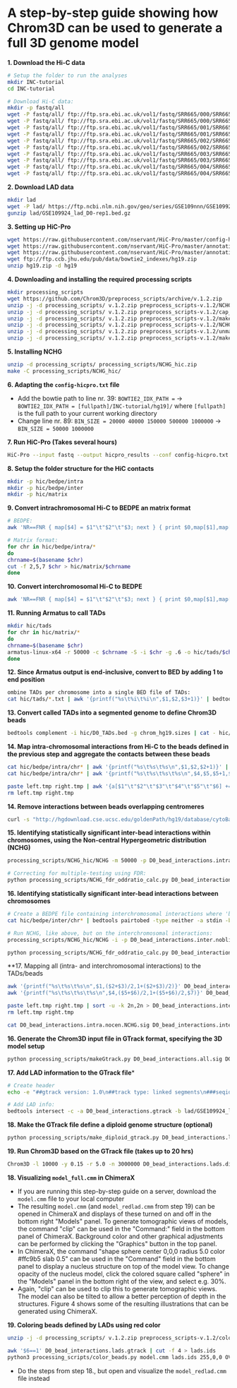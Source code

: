 # A step-by-step guide showing how Chrom3D can be used to generate a full 3D genome model
**1.  Download the Hi-C data**
```bash
# Setup the folder to run the analyses
mkdir INC-tutorial
cd INC-tutorial

# Download Hi-C data:
mkdir -p fastq/all
wget -P fastq/all/ ftp://ftp.sra.ebi.ac.uk/vol1/fastq/SRR665/000/SRR6657510/SRR6657510_1.fastq.gz
wget -P fastq/all/ ftp://ftp.sra.ebi.ac.uk/vol1/fastq/SRR665/000/SRR6657510/SRR6657510_2.fastq.gz
wget -P fastq/all/ ftp://ftp.sra.ebi.ac.uk/vol1/fastq/SRR665/001/SRR6657511/SRR6657511_1.fastq.gz
wget -P fastq/all/ ftp://ftp.sra.ebi.ac.uk/vol1/fastq/SRR665/001/SRR6657511/SRR6657511_2.fastq.gz
wget -P fastq/all/ ftp://ftp.sra.ebi.ac.uk/vol1/fastq/SRR665/002/SRR6657512/SRR6657512_1.fastq.gz
wget -P fastq/all/ ftp://ftp.sra.ebi.ac.uk/vol1/fastq/SRR665/002/SRR6657512/SRR6657512_2.fastq.gz
wget -P fastq/all/ ftp://ftp.sra.ebi.ac.uk/vol1/fastq/SRR665/003/SRR6657513/SRR6657513_1.fastq.gz
wget -P fastq/all/ ftp://ftp.sra.ebi.ac.uk/vol1/fastq/SRR665/003/SRR6657513/SRR6657513_2.fastq.gz
wget -P fastq/all/ ftp://ftp.sra.ebi.ac.uk/vol1/fastq/SRR665/004/SRR6657514/SRR6657514_1.fastq.gz
wget -P fastq/all/ ftp://ftp.sra.ebi.ac.uk/vol1/fastq/SRR665/004/SRR6657514/SRR6657514_2.fastq.gz
```

**2. Download LAD data**
```bash
mkdir lad
wget -P lad/ https://ftp.ncbi.nlm.nih.gov/geo/series/GSE109nnn/GSE109924/suppl/GSE109924_lad_D0-rep1.bed.gz
gunzip lad/GSE109924_lad_D0-rep1.bed.gz
```

**3. Setting up HiC-Pro**
```bash
wget https://raw.githubusercontent.com/nservant/HiC-Pro/master/config-hicpro.txt
wget https://raw.githubusercontent.com/nservant/HiC-Pro/master/annotation/chrom_hg19.sizes
wget https://raw.githubusercontent.com/nservant/HiC-Pro/master/annotation/HindIII_resfrag_hg19.bed
wget ftp://ftp.ccb.jhu.edu/pub/data/bowtie2_indexes/hg19.zip
unzip hg19.zip -d hg19
```

**4. Downloading and installing the required processing scripts**
```bash
mkdir processing_scripts
wget https://github.com/Chrom3D/preprocess_scripts/archive/v.1.2.zip
unzip -j -d processing_scripts/ v.1.2.zip preprocess_scripts-v.1.2/NCHG_hic.zip
unzip -j -d processing_scripts/ v.1.2.zip preprocess_scripts-v.1.2/cap_chr_end.py
unzip -j -d processing_scripts/ v.1.2.zip preprocess_scripts-v.1.2/make_diploid_gtrack.py
unzip -j -d processing_scripts/ v.1.2.zip preprocess_scripts-v.1.2/NCHG_fdr_oddratio_calc.py
unzip -j -d processing_scripts/ v.1.2.zip preprocess_scripts-v.1.2/unmappable_blacklist.bed
unzip -j -d processing_scripts/ v.1.2.zip preprocess_scripts-v.1.2/makeGtrack.py
```

**5. Installing NCHG**
```bash
unzip -d processing_scripts/ processing_scripts/NCHG_hic.zip
make -C processing_scripts/NCHG_hic/
```

**6. Adapting the `config-hicpro.txt` file**
- Add the bowtie path to line nr. 39: `BOWTIE2_IDX_PATH =` -> `BOWTIE2_IDX_PATH = [fullpath]/INC-tutorial/hg19]/` where `[fullpath]` is the full path to your current working directory
- Change line nr. 89: `BIN_SIZE = 20000 40000 150000 500000 1000000` -> `BIN_SIZE = 50000 1000000`

**7. Run HiC-Pro (Takes several hours)**
```bash
HiC-Pro --input fastq --output hicpro_results --conf config-hicpro.txt
```

**8. Setup the folder structure for the HiC contacts**
```bash
mkdir -p hic/bedpe/intra
mkdir -p hic/bedpe/inter
mkdir -p hic/matrix
```

**9. Convert intrachromosomal Hi-C to BEDPE an matrix format**
```bash
# BEDPE:
awk 'NR==FNR { map[$4] = $1"\t"$2"\t"$3; next } { print $0,map[$1],map[$2] }' hicpro_results/hic_results/matrix/all/raw/50000/all_50000_abs.bed  hicpro_results/hic_results/matrix/all/raw/50000/all_50000.matrix  | awk '$4==$7' | awk '{print $4"\t"$5"\t"$6"\t"$7"\t"$8"\t"$9"\t"$3>"hic/bedpe/intra/"$4}'

# Matrix format:
for chr in hic/bedpe/intra/*
do
chrname=$(basename $chr)
cut -f 2,5,7 $chr > hic/matrix/$chrname
done
```
**10. Convert interchromosomal Hi-C to BEDPE**
```bash
awk 'NR==FNR { map[$4] = $1"\t"$2"\t"$3; next } { print $0,map[$1],map[$2] }'  hicpro_results/hic_results/matrix/all/raw/1000000/all_1000000_abs.bed  hicpro_results/hic_results/matrix/all/raw/1000000/all_1000000.matrix  | awk '$4<$7' | awk '{print $4"\t"$5"\t"$6"\t"$7"\t"$8"\t"$9"\t"$3>"hic/bedpe/inter/"$4"_"$7}'
```

**11. Running Armatus to call TADs**
```bash
mkdir hic/tads
for chr in hic/matrix/*
do
chrname=$(basename $chr)
armatus-linux-x64 -r 50000 -c $chrname -S -i $chr -g .6 -o hic/tads/$chrname 
done
```

**12. Since Armatus output is end-inclusive, convert to BED by adding 1 to end position**
```bash
ombine TADs per chromosome into a single BED file of TADs:
cat hic/tads/*.txt | awk '{printf("%s\t%i\t%i\n",$1,$2,$3+1)}' | bedtools sort -g chrom_hg19.sizes | bedtools slop -i stdin -g chrom_hg19.sizes -l 0 -r 1 > hic/D0_TADs.bed
```

**13. Convert called TADs into a segmented genome to define Chrom3D beads**
```bash
bedtools complement -i hic/D0_TADs.bed -g chrom_hg19.sizes | cat - hic/D0_TADs.bed | bedtools sort -g chrom_hg19.sizes | awk '$1!="chrY"' | awk '$1!="chrM"' > D0_beads.bed
```

**14. Map intra-chromosomal interactions from Hi-C to the beads defined in the previous step and aggregate the contacts between these beads**
```bash
cat hic/bedpe/intra/chr* | awk '{printf("%s\t%s\t%s\n",$1,$2,$2+1)}' | bedtools intersect -wao -a stdin -b D0_beads.bed | cut -f 4,5,6 > left.tmp
cat hic/bedpe/intra/chr* | awk '{printf("%s\t%s\t%s\t%s\n",$4,$5,$5+1,$7)}' | bedtools intersect -wao -a stdin -b D0_beads.bed | awk '{printf("%s\t%s\t%s\t%s\n",$5,$6,$7,$4)}' > right.tmp

paste left.tmp right.tmp | awk '{a[$1"\t"$2"\t"$3"\t"$4"\t"$5"\t"$6] += $7} END{for (i in a) print i"\t"a[i]}' |  awk '$2!=$5' | sort -k 2n,2n > D0_bead_interactions.intra.bedpe
rm left.tmp right.tmp
```

**14. Remove interactions between beads overlapping centromeres**
```bash
curl -s "http://hgdownload.cse.ucsc.edu/goldenPath/hg19/database/cytoBand.txt.gz" | gunzip -c | grep acen | bedtools pairtobed -a D0_bead_interactions.intra.bedpe -b stdin -type neither > D0_bead_interactions.intra.nocen.bedpe
```

**15. Identifying statistically significant inter-bead interactions within chromosomes, using the Non-central Hypergeometric distribution (NCHG)**
```bash
processing_scripts/NCHG_hic/NCHG -m 50000 -p D0_bead_interactions.intra.nocen.bedpe > D0_bead_interactions.intra.nocen.NCHG.out

# Correcting for multiple-testing using FDR:
python processing_scripts/NCHG_fdr_oddratio_calc.py D0_bead_interactions.intra.nocen.NCHG.out fdr_bh 2 0.01 > D0_bead_interactions.intra.nocen.NCHG.sig
```
**16. Identifying statistically significant inter-bead interactions between chromosomes**
```bash
# Create a BEDPE file containing interchromosomal interactions where 'blacklisted' regions are removed:
cat hic/bedpe/inter/chr* | bedtools pairtobed -type neither -a stdin -b processing_scripts/unmappable_blacklist.bed | python processing_scripts/cap_chr_end.py chrom_hg19.sizes > D0_bead_interactions.inter.noblist.bedpe

# Run NCHG, like above, but on the interchromosomal interactions: 
processing_scripts/NCHG_hic/NCHG -i -p D0_bead_interactions.inter.noblist.bedpe > D0_bead_interactions.inter.noblist.NCHG.out

python processing_scripts/NCHG_fdr_oddratio_calc.py D0_bead_interactions.inter.noblist.NCHG.out fdr_bh 2 0.01 > D0_bead_interactions.inter.noblist.NCHG.sig

```
**17. Mapping all (intra- and interchromosomal interactions) to the TADs/beads
```bash
awk '{printf("%s\t%s\t%s\n",$1,($2+$3)/2,1+($2+$3)/2)}' D0_bead_interactions.inter.noblist.NCHG.sig | bedtools intersect -wao -a stdin -b D0_beads.bed | cut -f 4,5,6 > left.tmp
awk '{printf("%s\t%s\t%s\t%s\n",$4,($5+$6)/2,1+($5+$6)/2,$7)}' D0_bead_interactions.inter.noblist.NCHG.sig | bedtools intersect -wao -a stdin -b D0_beads.bed | awk '{printf("%s\t%s\t%s\t%s\n",$5,$6,$7,$4)}' > right.tmp

paste left.tmp right.tmp | sort -u -k 2n,2n > D0_bead_interactions.inter.noblist.NCHG.tadwise.sig
rm left.tmp right.tmp

cat D0_bead_interactions.intra.nocen.NCHG.sig D0_bead_interactions.inter.noblist.NCHG.tadwise.sig | awk '$2!=-1 && $5!=-1' > D0_bead_interactions.all.sig
```

**16. Generate the Chrom3D input file in GTrack format, specifying the 3D model setup**
```bash
python processing_scripts/makeGtrack.py D0_bead_interactions.all.sig D0_beads.bed > D0_bead_interactions.gtrack
```

**17. Add LAD information to the GTrack file***
```bash
# Create header
echo -e "##gtrack version: 1.0\n##track type: linked segments\n###seqid\tstart\tend\tid\tradius\tperiphery\tedges" > D0_bead_interactions.lads.gtrack

# Add LAD info:
bedtools intersect -c -a D0_bead_interactions.gtrack -b lad/GSE109924_lad_D0-rep1.bed | awk '{if($7>=1) print $1 "\t" $2 "\t" $3 "\t" $4 "\t" $5 "\t1\t" $6; else  print $1 "\t" $2 "\t" $3 "\t" $4 "\t" $5 "\t.\t" $6}' >> D0_bead_interactions.lads.gtrack
```

**18. Make the GTrack file define a diploid genome structure (optional)**
```bash
python processing_scripts/make_diploid_gtrack.py D0_bead_interactions.lads.gtrack > D0_bead_interactions.lads.diploid.gtrack
```

**19. Run Chrom3D based on the GTrack file (takes up to 20 hrs)**
```bash
Chrom3D -l 10000 -y 0.15 -r 5.0 -n 3000000 D0_bead_interactions.lads.diploid.gtrack > model_full.cmm 2> model_full.err 
```

**18. Visualizing `model_full.cmm` in ChimeraX**
- If you are running this step-by-step guide on a server, download the `model.cmm` file to your local computer
- The resulting `model.cmm` (and `model_redlad.cmm` from step 19) can be opened in ChimeraX and displays of these turned on and off in the bottom right "Models" panel. To generate tomographic views of models, the command "clip" can be used in the "Command:" field in the bottom panel of ChimeraX. Background color and other graphical adjustments can be performed by clicking the "Graphics" button in the top panel.
- In ChimeraX, the command "shape sphere center 0,0,0 radius 5.0 color #ffc9b5 slab 0.5" can be used in the "Command" field in the bottom panel to display a nucleus structure on top of the model view. To change opacity of the nucleus model, click the colored square called "sphere" in the "Models" panel in the bottom right of the view, and select e.g. 30%. 
- Again, "clip" can be used to clip this to generate tomographic views. The model can also be tilted to allow a better perception of depth in the structures. Figure 4 shows some of the resulting illustrations that can be generated using ChimeraX.


**19. Coloring beads defined by LADs using red color**
```bash
unzip -j -d processing_scripts/ v.1.2.zip preprocess_scripts-v.1.2/color_beads.py

awk '$6==1' D0_bead_interactions.lads.gtrack | cut -f 4 > lads.ids
python3 processing_scripts/color_beads.py model.cmm lads.ids 255,0,0 OVERRIDE > model_redlad.cmm
```
- Do the steps from step 18., but open and visualize the `model_redlad.cmm` file instead
